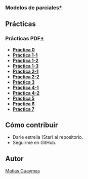 ### **Modelos de parciales**[*](https://github.com/MatiasGuaymas/CADP-Practicas/tree/main/Parciales)

## Prácticas
### **Prácticas PDF**[*](https://github.com/MatiasGuaymas/CADP-Practicas/tree/main/Practicas%20PDF)

* [**Práctica 0**](https://github.com/MatiasGuaymas/CADP-Practicas/tree/main/Resoluciones/0)
* [**Práctica 1-1**](https://github.com/MatiasGuaymas/CADP-Practicas/tree/main/Resoluciones/1-1)
* [**Práctica 1-2**](https://github.com/MatiasGuaymas/CADP-Practicas/tree/main/Resoluciones/1-2)
* [**Práctica 1-3**](https://github.com/MatiasGuaymas/CADP-Practicas/tree/main/Resoluciones/1-3-Adicionales)
* [**Práctica 2-1**](https://github.com/MatiasGuaymas/CADP-Practicas/tree/main/Resoluciones/2-1)
* [**Práctica 2-2**](https://github.com/MatiasGuaymas/CADP-Practicas/tree/main/Resoluciones/2-2)
* [**Práctica 3**](https://github.com/MatiasGuaymas/CADP-Practicas/tree/main/Resoluciones/3)
* [**Práctica 4-1**](https://github.com/MatiasGuaymas/CADP-Practicas/tree/main/Resoluciones/4-1)
* [**Práctica 4-2**](https://github.com/MatiasGuaymas/CADP-Practicas/tree/main/Resoluciones/4-2)
* [**Práctica 5**](https://github.com/MatiasGuaymas/CADP-Practicas/tree/main/Resoluciones/5)
* [**Práctica 6**](https://github.com/MatiasGuaymas/CADP-Practicas/tree/main/Resoluciones/6)
* [**Práctica 7**](https://github.com/MatiasGuaymas/CADP-Practicas/tree/main/Resoluciones/7)

## Cómo contribuir
* Darle estrella (Star) al repositorio.
* Seguirme en GitHub.

## Autor

[Matias Guaymas](https://www.linkedin.com/in/matiasguaymas/)
